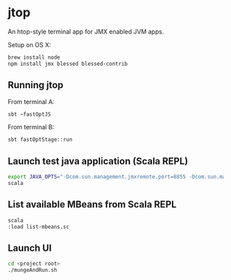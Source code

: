 jtop
=============

An htop-style terminal app for JMX enabled JVM apps.

Setup on OS X:

```sh
brew install node 
npm install jmx blessed blessed-contrib
```

## Running jtop

From terminal A:

```sh
sbt ~fastOptJS
```

From terminal B:

```sh
sbt fastOptStage::run
```

## Launch test java application (Scala REPL)

```sh
export JAVA_OPTS="-Dcom.sun.management.jmxremote.port=8855 -Dcom.sun.management.jmxremote.authenticate=false -Dcom.sun.management.jmxremote.ssl=false" scala
scala
```

## List available MBeans from Scala REPL

```sh
scala
:load list-mbeans.sc
```

## Launch UI

```sh
cd <project root>
./mungeAndRun.sh
```
